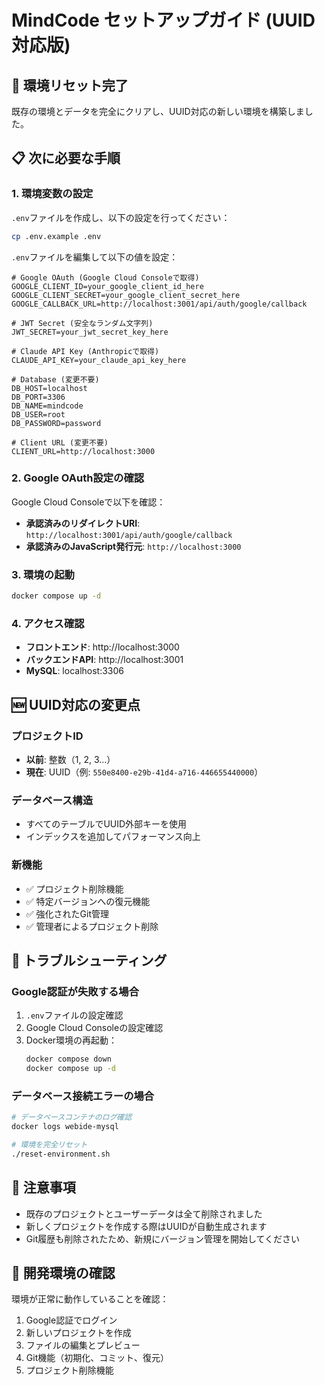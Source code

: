 # MindCode セットアップガイド (UUID対応版)

## 🔄 環境リセット完了

既存の環境とデータを完全にクリアし、UUID対応の新しい環境を構築しました。

## 📋 次に必要な手順

### 1. 環境変数の設定

`.env`ファイルを作成し、以下の設定を行ってください：

```bash
cp .env.example .env
```

`.env`ファイルを編集して以下の値を設定：

```env
# Google OAuth (Google Cloud Consoleで取得)
GOOGLE_CLIENT_ID=your_google_client_id_here
GOOGLE_CLIENT_SECRET=your_google_client_secret_here
GOOGLE_CALLBACK_URL=http://localhost:3001/api/auth/google/callback

# JWT Secret (安全なランダム文字列)
JWT_SECRET=your_jwt_secret_key_here

# Claude API Key (Anthropicで取得)
CLAUDE_API_KEY=your_claude_api_key_here

# Database (変更不要)
DB_HOST=localhost
DB_PORT=3306
DB_NAME=mindcode
DB_USER=root
DB_PASSWORD=password

# Client URL (変更不要)
CLIENT_URL=http://localhost:3000
```

### 2. Google OAuth設定の確認

Google Cloud Consoleで以下を確認：
- **承認済みのリダイレクトURI**: `http://localhost:3001/api/auth/google/callback`
- **承認済みのJavaScript発行元**: `http://localhost:3000`

### 3. 環境の起動

```bash
docker compose up -d
```

### 4. アクセス確認

- **フロントエンド**: http://localhost:3000
- **バックエンドAPI**: http://localhost:3001
- **MySQL**: localhost:3306

## 🆕 UUID対応の変更点

### プロジェクトID
- **以前**: 整数（1, 2, 3...）
- **現在**: UUID（例: `550e8400-e29b-41d4-a716-446655440000`）

### データベース構造
- すべてのテーブルでUUID外部キーを使用
- インデックスを追加してパフォーマンス向上

### 新機能
- ✅ プロジェクト削除機能
- ✅ 特定バージョンへの復元機能
- ✅ 強化されたGit管理
- ✅ 管理者によるプロジェクト削除

## 🔧 トラブルシューティング

### Google認証が失敗する場合

1. `.env`ファイルの設定確認
2. Google Cloud Consoleの設定確認
3. Docker環境の再起動：
   ```bash
   docker compose down
   docker compose up -d
   ```

### データベース接続エラーの場合

```bash
# データベースコンテナのログ確認
docker logs webide-mysql

# 環境を完全リセット
./reset-environment.sh
```

## 📝 注意事項

- 既存のプロジェクトとユーザーデータは全て削除されました
- 新しくプロジェクトを作成する際はUUIDが自動生成されます
- Git履歴も削除されたため、新規にバージョン管理を開始してください

## 🚀 開発環境の確認

環境が正常に動作していることを確認：

1. Google認証でログイン
2. 新しいプロジェクトを作成
3. ファイルの編集とプレビュー
4. Git機能（初期化、コミット、復元）
5. プロジェクト削除機能
